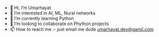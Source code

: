 - 👋 Hi, I’m Umarhayat
- 👀 I’m interested in AI, ML, Nural networks
- 🌱 I’m currently learning Python
- 💞️ I’m looking to collaborate on Phython projects
- 📫 How to reach me :- just email me dude umarhayat.dev@gamil.com


<!---
umarhayat-dev/umarhayat-dev is a ✨ special ✨ repository because its `README.md` (this file) appears on your GitHub profile.
You can click the Preview link to take a look at your changes.
--->
